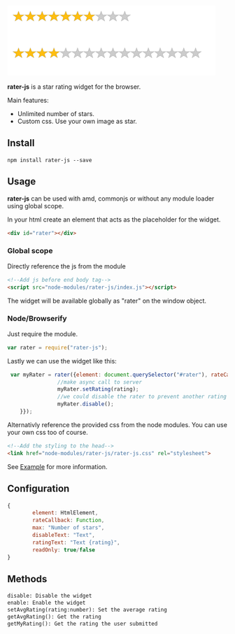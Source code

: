 ![rater-js Logo](ratings.png)

**rater-js** is a star rating widget for the browser.

Main features:

* Unlimited number of stars.
* Custom css. Use your own image as star.

## Install

```
npm install rater-js --save
```

## Usage

**rater-js** can be used with amd, commonjs or without any module loader using global scope.


In your html create an element that acts as the placeholder for the widget.

```html
<div id="rater"></div>
```

### Global scope
Directly reference the js from the module

```html
<!--Add js before end body tag-->
<script src="node-modules/rater-js/index.js"></script>
```

The widget will be available globally as "rater" on the window object.

### Node/Browserify
Just require the module.
```js
var rater = require("rater-js");
```

Lastly we can use the widget like this:
```js
 var myRater = rater({element: document.querySelector("#rater"), rateCallback: function rateCallback(rating) {
                //make async call to server
                myRater.setRating(rating);
                //we could disable the rater to prevent another rating
                myRater.disable();
	}});
```

Alternativly reference the provided css from the node modules. You can use  your own css too of course.

```html
<!--Add the styling to the head-->
<link href="node-modules/rater-js/rater-js.css" rel="stylesheet"> 
```

See <a href="example/index.html">Example</a> for more information.

## Configuration

```js
{
        element: HtmlElement,
        rateCallback: Function,
        max: "Number of stars",
        disableText: "Text",
        ratingText: "Text {rating}",
        readOnly: true/false
}

```

## Methods

```
disable: Disable the widget
enable: Enable the widget
setAvgRating(rating:number): Set the average rating
getAvgRating(): Get the rating
getMyRating(): Get the rating the user submitted
```